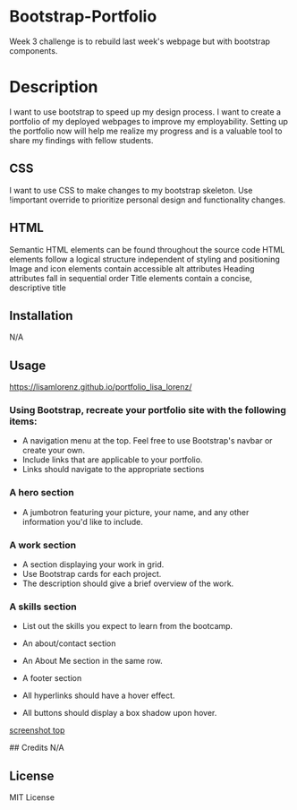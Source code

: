 # Bootstrap-Portfolio
Week 3 challenge is to rebuild last week's webpage but with bootstrap components.

# Description
I want to use bootstrap to speed up my design process. I want to create a portfolio of my deployed webpages to improve my employability. Setting up the portfolio now will help me realize my progress and is a valuable tool to share my findings with fellow students.

## CSS
I want to use CSS to make changes to my bootstrap skeleton. Use !important override to prioritize personal design and functionality changes.

## HTML
Semantic HTML elements can be found throughout the source code
HTML elements follow a logical structure independent of styling and positioning
Image and icon elements contain accessible alt attributes
Heading attributes fall in sequential order
Title elements contain a concise, descriptive title

## Installation
N/A

## Usage
https://lisamlorenz.github.io/portfolio_lisa_lorenz/

### Using Bootstrap, recreate your portfolio site with the following items:
- A navigation menu at the top. Feel free to use Bootstrap's navbar or create your own.
- Include links that are applicable to your portfolio.
- Links should navigate to the appropriate sections

### A hero section
- A jumbotron featuring your picture, your name, and any other information you'd like to include.

### A work section
- A section displaying your work in grid.
- Use Bootstrap cards for each project.
- The description should give a brief overview of the work.


### A skills section

- List out the skills you expect to learn from the bootcamp.
- An about/contact section
- An About Me section in the same row.
- A footer section

- All hyperlinks should have a hover effect.
- All buttons should display a box shadow upon hover.

[screenshot top](./images/Screenshot_Portfolio_Bootstrap.png)

## Credits
N/A

## License
MIT License